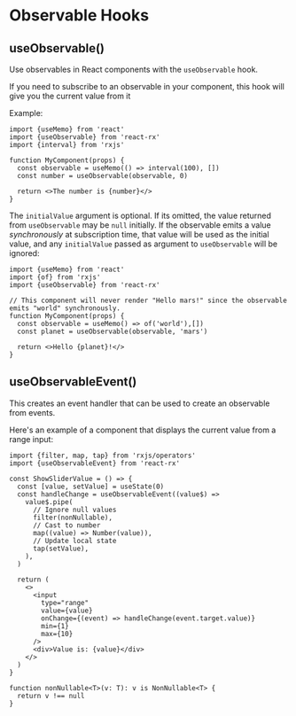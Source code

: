 # Observable Hooks

## useObservable()

Use observables in React components with the `useObservable` hook.

If you need to subscribe to an observable in your component, this hook will give you the current value from it

Example:

```tsx
import {useMemo} from 'react'
import {useObservable} from 'react-rx'
import {interval} from 'rxjs'

function MyComponent(props) {
  const observable = useMemo(() => interval(100), [])
  const number = useObservable(observable, 0)

  return <>The number is {number}</>
}
```

The `initialValue` argument is optional. If its omitted, the value returned from `useObservable` may be `null` initially. If the observable emits a value _synchronously_ at subscription time, that value will be used as the initial value, and any `initialValue` passed as argument to `useObservable` will be ignored:

```tsx
import {useMemo} from 'react'
import {of} from 'rxjs'
import {useObservable} from 'react-rx'

// This component will never render "Hello mars!" since the observable emits "world" synchronously.
function MyComponent(props) {
  const observable = useMemo() => of('world'),[])
  const planet = useObservable(observable, 'mars')

  return <>Hello {planet}!</>
}
```

## useObservableEvent()

This creates an event handler that can be used to create an observable from events.

Here's an example of a component that displays the current value from a range input:

```tsx
import {filter, map, tap} from 'rxjs/operators'
import {useObservableEvent} from 'react-rx'

const ShowSliderValue = () => {
  const [value, setValue] = useState(0)
  const handleChange = useObservableEvent((value$) =>
    value$.pipe(
      // Ignore null values
      filter(nonNullable),
      // Cast to number
      map((value) => Number(value)),
      // Update local state
      tap(setValue),
    ),
  )

  return (
    <>
      <input
        type="range"
        value={value}
        onChange={(event) => handleChange(event.target.value)}
        min={1}
        max={10}
      />
      <div>Value is: {value}</div>
    </>
  )
}

function nonNullable<T>(v: T): v is NonNullable<T> {
  return v !== null
}
```
